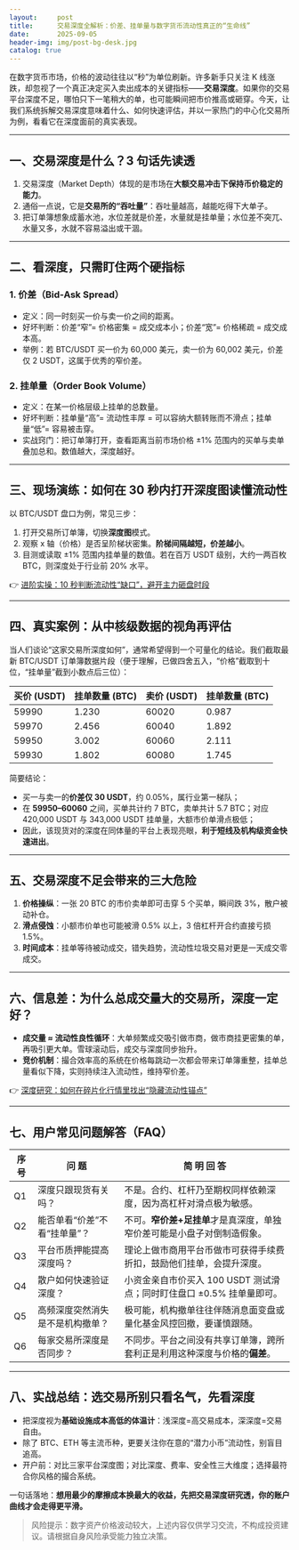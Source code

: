 ```yaml
---
layout:     post
title:      交易深度全解析：价差、挂单量与数字货币流动性真正的“生命线”
date:       2025-09-05
header-img: img/post-bg-desk.jpg
catalog: true
---
```


在数字货币市场，价格的波动往往以“秒”为单位刷新。许多新手只关注 K 线涨跌，却忽视了一个真正决定买入卖出成本的关键指标——**交易深度**。如果你的交易平台深度不足，哪怕只下一笔稍大的单，也可能瞬间把市价推高或砸穿。今天，让我们系统拆解交易深度意味着什么、如何快速评估，并以一家热门的中心化交易所为例，看看它在深度面前的真实表现。

---

## 一、交易深度是什么？3 句话先读透
1. 交易深度（Market Depth）体现的是市场在**大额交易冲击下保持币价稳定的能力**。  
2. 通俗一点说，它是**交易所的“吞吐量”**：吞吐量越高，越能吃得下大单子。  
3. 把订单簿想象成蓄水池，水位差就是价差，水量就是挂单量；水位差不突兀、水量又多，水就不容易溢出或干涸。

---

## 二、看深度，只需盯住两个硬指标

### 1. 价差（Bid-Ask Spread）
- 定义：同一时刻买一价与卖一价之间的距离。
- 好坏判断：价差“窄”= 价格密集 = 成交成本小；价差“宽”= 价格稀疏 = 成交成本高。  
- 举例：若 BTC/USDT 买一价为 60,000 美元，卖一价为 60,002 美元，价差仅 2 USDT，这属于优秀的窄价差。

### 2. 挂单量（Order Book Volume）
- 定义：在某一价格层级上挂单的总数量。
- 好坏判断：挂单量“高”= 流动性丰厚 = 可以容纳大额转账而不滑点；挂单量“低”= 容易被击穿。  
- 实战窍门：把订单簿打开，查看距离当前市场价格 ±1% 范围内的买单与卖单叠加总和。数值越大，深度越好。

---

## 三、现场演练：如何在 30 秒内打开深度图读懂流动性
以 BTC/USDT 盘口为例，常见三步：
1. 打开交易所订单簿，切换**深度图**模式。  
2. 观察 x 轴（价格）是否呈阶梯状密集。**阶梯间隔越短，价差越小**。  
3. 目测或读取 ±1% 范围内挂单量的数值。若在百万 USDT 级别，大约一两百枚 BTC，则深度处于行业前 20% 水平。

👉 [进阶实操：10 秒判断流动性“缺口”，避开主力砸盘时段](https://okxdog.com/)

---

## 四、真实案例：从中核级数据的视角再评估
当人们谈论“这家交易所深度如何”，通常希望得到一个可量化的结论。我们截取最新 BTC/USDT 订单簿数据片段（便于理解，已做四舍五入，“价格”截取到十位，“挂单量”截到小数点后三位）：

| 买价 (USDT) | 挂单数量 (BTC) | 卖价 (USDT) | 挂单数量 (BTC) |
|-------------|----------------|-------------|----------------|
| 59990       | 1.230          | 60020       | 0.987          |
| 59970       | 2.456          | 60040       | 1.892          |
| 59950       | 3.002          | 60060       | 2.111          |
| 59930       | 1.802          | 60080       | 1.745          |

简要结论：  
- 买一与卖一的**价差仅 30 USDT**，约 0.05%，属行业第一梯队；  
- 在 **59950–60060** 之间，买单共计约 7 BTC，卖单共计 5.7 BTC；对应 420,000 USDT 与 343,000 USDT 挂单量，大额市价单滑点极低；  
- 因此，该现货对的深度在同体量的平台上表现亮眼，**利于短线及机构级资金快速进出**。

---

## 五、交易深度不足会带来的三大危险
1. **价格操纵**：一张 20 BTC 的市价卖单即可击穿 5 个买单，瞬间跌 3%，散户被动补仓。  
2. **滑点侵蚀**：小额市价单也可能被滑 0.5% 以上，3 倍杠杆开合约直接亏损 1.5%。  
3. **时间成本**：挂单等待被动成交，错失趋势，流动性垃圾交易对更是一天成交零成交。

---

## 六、信息差：为什么总成交量大的交易所，深度一定好？
- **成交量 ≈ 流动性良性循环**：大单频繁成交吸引做市商，做市商挂更密集的单，再吸引更大单。雪球滚动后，成交与深度同步抬升。  
- **竞价机制**：撮合效率高的系统在价格每跳动一次都会带来订单簿重整，挂单总量看似下降，实则持续注入流动性，维持窄价差。  

👉 [深度研究：如何在碎片化行情里找出“隐藏流动性锚点”](https://okxdog.com/)

---

## 七、用户常见问题解答（FAQ）
| 序号 | 问 题 | 简 明 回 答 |
|------|-------|-------------|
| Q1 | 深度只跟现货有关吗？ | 不是。合约、杠杆乃至期权同样依赖深度，因为高杠杆对滑点极为敏感。 |
| Q2 | 能否单看“价差”不看“挂单量”？ | 不可。**窄价差+足挂单**才是真深度，单独窄价差可能是小盘子对倒制造假象。 |
| Q3 | 平台币质押能提高深度吗？ | 理论上做市商用平台币做市可获得手续费折扣，鼓励他们挂单，会提升深度。 |
| Q4 | 散户如何快速验证深度？ | 小资金亲自市价买入 100 USDT 测试滑点；同时盯住盘口 ±0.5% 挂单量即可。 |
| Q5 | 高频深度突然消失是不是机构撤单？ | 极可能，机构撤单往往伴随消息面变盘或量化基金风控回撤，要谨慎跟随。 |
| Q6 | 每家交易所深度是否同步？ | 不同步。平台之间没有共享订单簿，跨所套利正是利用这种深度与价格的**偏差**。 |

---

## 八、实战总结：选交易所别只看名气，先看深度
- 把深度视为**基础设施成本高低的体温计**：浅深度=高交易成本，深深度=交易自由。  
- 除了 BTC、ETH 等主流币种，更要关注你在意的“潜力小币”流动性，别盲目追高。  
- 开户前：对比三家平台深度图；对比深度、费率、安全性三大维度；选择最符合你风格的撮合系统。  

一句话落地：**想用最少的摩擦成本换最大的收益，先把交易深度研究透，你的账户曲线才会走得更平滑。**

> 风险提示：数字资产价格波动较大，上述内容仅供学习交流，不构成投资建议。请根据自身风险承受能力独立决策。